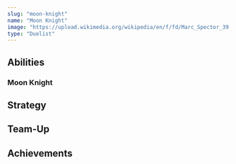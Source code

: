 ```yaml
---
slug: "moon-knight"
name: "Moon Knight"
image: "https://upload.wikimedia.org/wikipedia/en/f/fd/Marc_Spector_39.jpg"
type: "Duelist"
---
```


[//]: # (TODO: Add description for Moon Knight)
[//]: # (![image]&#40;{{.image}}&#41;)

## Abilities

### Moon Knight

[//]: # (TODO: Add abilities for Moon Knight)

## Strategy

[//]: # (TODO: Add strategy for Moon Knight)

## Team-Up

[//]: # (TODO: Add team-up for Moon Knight)

## Achievements

[//]: # (TODO: Add achievements for Moon Knight)

